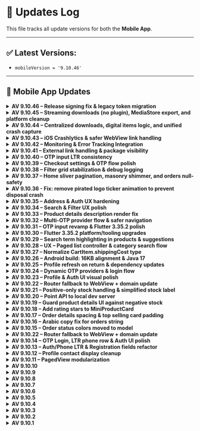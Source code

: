 # 🔄 Updates Log

This file tracks all update versions for both the **Mobile App**.

---

## ✅ Latest Versions:
- `mobileVersion = '9.10.46'`
---

## 📱 Mobile App Updates
<details>
<summary><strong>AV 9.10.46 – Release signing fix & legacy token migration</strong></summary>

### Android (Build)

* **Release signing**: switch `buildTypes.release.signingConfig` from **debug** → **release** in `android/app/build.gradle` to ensure proper signing for Play builds.
* No changes to minSdk/targetSdk or ProGuard rules.

### App Config

* `AppConfig`:

  * Added docs for `DOMAIN_PATH` usage.
  * New optional key: **`oldTokenKey`** — allows one-time migration of a previously stored auth token from `SharedPreferences` (legacy apps) to the new auth flow.

### Flutter (Bootstrap & Auth)

* `main.dart`:

  * Imports `shared_preferences`, `AuthRepository`, status helpers, and models.
  * New bootstrap step **`_getUserData()`** (runs during startup) to migrate legacy tokens:

    * Reads `SharedPreferences[AppConfig.oldTokenKey]`.
    * If present, sets `access_token`, calls `AuthRepository().getUserByTokenResponse()`.
    * On success: removes old key, persists user via `AuthHelper.setUserData(...)`, calls `saveFCMToken()`.
    * On failure: clears user data and reports via `recordError(e, st)`.
* Non-blocking; if `oldTokenKey` is empty or missing, app proceeds normally.

### API / Backend

* **No endpoint or schema changes.**
* Token validation reuses existing **getUserByToken** endpoint.

### Must Update (Stores)

* **No** — build/signing correction and silent token migration only (no manifest/plist changes, no user-visible behavior).

</details>


<details>
<summary><strong>AV 9.10.45 – Streaming downloads (no plugin), MediaStore export, and platform cleanup</strong></summary>

### Android

* Removed **flutter\_downloader** providers/custom initializer from `AndroidManifest.xml`.
* Deleted plugin notification strings from `res/values` & `values-ar`.
* Implemented native saver via `MethodChannel("media_store_saver")` in **`MainActivity.kt`**:

  * Saves to **Public Downloads** using **MediaStore** on Android 10+ (scoped storage).
  * Pre-Q fallback copies to `Environment.DIRECTORY_DOWNLOADS`.
  * Supports subfolder: `Downloads/<AppName>`, proper MIME types, and sanitized filenames.

### iOS

* Removed **flutter\_downloader** registration from `AppDelegate.swift`.
* Purged related pods from `Podfile.lock`.

### Flutter — Download stack (plugin-free)

* New streaming downloader (no external package):

  * `helpers/download/download_service.dart` – **HttpClient** with progress, speed, ETA, pause/resume/cancel, resume when server supports `Accept-Ranges`.
  * `helpers/download/download_paths.dart` – base dirs (Android temp, iOS Documents).
  * `helpers/download/media_store_saver.dart` – bridge to Android saver.
  * `providers/download_provider.dart` – state management for a single download task.
  * `ui_elements/adaptive_download_tile.dart` – reusable UI (progress bar + controls).
  * `screens/orders/download_bill.dart` – invoice download button with spinner/success state.
* Integrations:

  * `PurchasedDigitalProductCard` now shows progress and **Pause / Resume / Cancel**.
  * `OrderDetails` uses `<DownloadBill orderId=...>` instead of inline logic.
* Cleaned `ApiRequest`: removed download responsibilities (kept to pure HTTP).

### Error handling & misc

* Switched catches to `catch (e, st)` and `recordError(e, st)` across touched files for better crash reports.
* `Btn.basic` gains `disabledBackgroundColor` to avoid unwanted disabled tint.

### i18n

* Added EN/AR keys: `pause`, `resume`, `cancel`, `downloaded`, `download_canceled`, `saved_to`, `invoice_downloaded`.

### Dependencies

* Dropped `flutter_downloader` from `pubspec.yaml`.
* Minor transitive updates (`analyzer`, `build_runner`, `clarity_flutter`, `go_router`, etc.).
* Flutter SDK constraint bumped to **>= 3.35.0**.

### API / Backend

* **No endpoint or schema changes**.

### Must Update (Stores)

* **No** — native/manifest changes and user-visible download behavior.</details>


<details>
<summary><strong>AV 9.10.44 – Centralized downloads, digital items logic, and unified crash capture</strong></summary>

### Flutter — Downloads & Error Reporting

* **Centralized file downloads** in `ApiRequest.downloadFile(endPoint)`:

  * Initializes `FlutterDownloader` (registers callback) and isolates safely.
  * Creates platform-appropriate **Download** directory and requests storage permission when needed.
  * Passes **auth/headers** via `commonHeader`.
  * Shows localized toasts: `"download_started"` / `"download_failed"`.
* Replaced ad-hoc download code with the centralized helper:

  * **OrderDetails**: `_downloadInvoice(int id)` → `ApiRequest.downloadFile("/invoice/download/$id")`.
  * **PurchasedDigitalProductCard**: direct call to `ApiRequest.downloadFile("/purchased-products/download/<id>")`.
* **Crash capture**: added `recordError(e, StackTrace.current)` in multiple catch blocks:

  * `aiz_summer_note.dart`, `paged_view.dart`, `map_location.dart`, `product_details.dart`,
    `navigation_service.dart`, `execute_and_handle_remote_errors.dart`.
* `main.dart`:

  * Uses `AppConfig.isDebugMode` for `FlutterDownloader.initialize`.
  * Registers global downloader callback.
  * **Clarity**: renamed & expanded to `setCustomUserDataClarity()`; now sets `userId` and tags:
    `id`, `name`, `email`, `phone`, `language`. Updated call sites.

### Cart & Checkout (Digital items)

* **`CartItem`**:

  * New field: `isDigital` (parsed from `"is_digital"`), defaults to `false`.
  * `maxQuantity` now `999999` for digital items; otherwise `min(upperLimit, _maxQty ?? upperLimit)`.
* **Cart UI**:

  * Adjusted padding and **hide quantity controls** when `item.isDigital == true`.
* **ShippingInfo**:

  * For digital items with `quantity == 1`, show `price_ucf: <price>` instead of `qty × price = total`.

### Product Details

* Description overlay refactor:

  * Replaced fixed `Positioned.fill` with **`AnimatedPositioned`** for smoother “view more/less” transitions.
  * Added error reporting around `runJavaScriptReturningResult`.

### i18n

* Added keys (EN/AR):

  * `"download_started"`, `"download_failed"`, `"Newest"`, `"Oldest"`, `"Smallest"`, `"Largest"`.
* **UploadFile** sort labels now localized via `.tr()`.

### Cleanups

* Removed duplicated platform download helpers and scattered downloader init.
* Minor imports alignment (`main.dart` & others).

### API / Backend

* **No endpoint or schema changes.**

### Must Update (Stores)

* **No** – runtime behavior only (downloads/error capture/i18n). No manifest/plist changes in this patch.

</details>





<details>
<summary><strong>AV 9.10.43 – iOS Crashlytics & safer WebView link handling</strong></summary>

### iOS
- Added **Firebase Crashlytics** integration:
  - Pod dependencies (`Firebase/Crashlytics`, `FirebaseSessions`, `FirebaseRemoteConfigInterop`).
  - Xcode build phase **“Firebase Crashlytics”** run script.
  - Set `DEBUG_INFORMATION_FORMAT` to **dwarf-with-dsym** to ensure symbolicated reports.
- `Info.plist`: added `facetime` to **LSApplicationQueriesSchemes**.

### Flutter (WebView & Navigation)
- `CommonWebviewScreen` & `ProductDetails`:
  - Do **not** intercept navigation during the **initial page load**.
  - Intercept external/deep links **after** `onPageFinished` only.
- `NavigationService.handleUrls(...)`:
  - Now returns `Future<bool>` (true when handled).
  - Deep links to `${AppConfig.DOMAIN_PATH}` are routed via `GoRouter`.
  - Ignores paths containing `/mobile-page` to allow router fallback pages to render inside WebView.
  - External URLs launched via `url_launcher`; errors surface via `SnackBar`.

### API / Backend
- No endpoint or schema changes.

### Must Update (Stores)
- **Yes** — iOS native build config + user-visible link handling behavior.

</details>


<details>
<summary><strong>AV 9.10.42 – Monitoring & Error Tracking Integration</strong></summary>

### Features
- Integrated **Firebase Crashlytics (NDK)** for fatal error reporting.
- Added **Sentry** for extended monitoring (optional via `sentry_dsn` from Business Settings).
- Added **Microsoft Clarity** session recording (optional via `clarity_project_id`).
- Unified error handler: forwards Flutter and platform errors to Crashlytics and Sentry.
- Clarity sets `user_id` or `temp_user_id` when available.

### API / Backend
- `BusinessSettingsData` now maps optional keys:
  - `"sentry_dsn"` → `sentryDSN`
  - `"clarity_project_id"` → `clarityProjectId`
- No existing endpoint schema changes.

### Must Update (Stores)
- **No** – adds new monitoring behavior and Crashlytics NDK.

</details>

<details>
<summary><strong>AV 9.10.41 – External link handling & package visibility</strong></summary>

### Android
- Added **package visibility** queries for `mailto:`, `sms:`, `tel:`, `http:`, and `https:` under `android/app/src/main/AndroidManifest.xml` to ensure `url_launcher` can resolve external handlers on Android 11+.
- No runtime permission changes.

### iOS
- Updated **LSApplicationQueriesSchemes** in `ios/Runner/Info.plist` to include `mailto`, `ms-outlook`, `googlegmail`, `tel`, `sms`, `http`, `https`, `comgooglemaps`, and `waze` for safer `canOpenURL` checks.

### Flutter
- Hardened `NavigationService.handleUrls()` logic:
  - Treats router-relative paths (e.g., `/product/1?ref=...`) as in-app routes.
  - Routes links with host **`${AppConfig.DOMAIN_PATH}`** via `GoRouter`.
  - Opens all other schemes/hosts externally via `url_launcher` with `LaunchMode.externalApplication`.
  - Preserves translated error message on invalid URLs.

### API / Backend
- No endpoint or schema changes.

### Must Update (Stores)
- **Yes** – manifest/plist changes + user-visible link handling.

</details>

<details>
<summary><strong>AV 9.10.40 – OTP input LTR consistency</strong></summary>

### Why
Users on RTL locales (e.g., Arabic) saw OTP cells flow right-to-left, which is confusing for numeric codes.

### Changes
- Force LTR for OTP entry by wrapping `Pinput` with `Directionality(textDirection: TextDirection.ltr)`.

### UX
- OTP digits always fill from left to right, across locales.

### API / Backend
- No endpoint or schema changes.

### Store update required?
- **Yes** (client-side UX fix).

</details>

<!-- Update the Latest Versions block if you keep it in-sync -->

<details>
<summary><strong>AV 9.10.39 – Checkout settings & OTP flow polish</strong></summary>

### UI/UX
- Checkout: Show optional `checkout_message` above payment methods (auto RTL/LTR).
- Address: Conditionally hide **Email** (`hide_email_checkout`) and **Postal Code** (`hide_postal_code_checkout`) fields; validation adapts accordingly.

### Auth / Flow
- Registration: When OTP is required but no provider selected, refresh OTP providers and prompt selection.
- Routing: Simplified mail verification gating in `AIZRoute` (broader coverage).

### Cart
- Totals parsing made null-safe for currency code/symbol.

### Guest Checkout
- Send `email` only if non-empty; safer form prefill.

### API / Backend
- No endpoint changes. Client now consumes new business settings keys:
  - `hide_email_checkout`, `hide_postal_code_checkout`, `checkout_message`.

### Must Update (Stores)
- **No** – client-side UI/flow only.
</details>

<details>
<summary><strong>AV 9.10.38 – Filter grid stabilization & debug logging</strong></summary>

### UI/UX
- Filter: Replaced `MasonryGridView.count` with `GridView.builder` + `SliverGridDelegateWithFixedCrossAxisCount(2)` and fixed `childAspectRatio = 0.63` (centralized in `AppDimensions.productGridChildAspectRatio`) to stabilize the layout and reduce masonry-related issues during load-more.

### Infra / Debug
- `ProductRepository.getFilteredProducts`: Added `dart:developer log()` to print the response body for easier troubleshooting during development.

### API / Backend
- No changes to endpoints or schema.

### Must Update (Stores)
- **No** – UI layout and logging only.
</details>


<details>
<summary><strong>AV 9.10.37 – Home sliver pagination, masonry shimmer, and orders null-safety</strong></summary>

### UX / Performance
- Replaced nested scrolls with true **sliver-based** *All Products* section.
- Infinite scroll now uses `NotificationListener<ScrollUpdateNotification>` + `paginationListener(ScrollMetrics)` with prefetch at **80%** of scroll extent.
- Centered overlay loading container; **Masonry sliver** shimmer placeholders while loading more.
- Replaced `WillPopScope` with `PopScope` across home templates for safer back navigation.

### Tech
- New `ShimmerHelper.buildProductSliverGridShimmer()` for sliver grids.
- New `HomeAllProductsSliver` widget (replaces `HomeAllProducts2`) and `allProductsSliver(...)` helper.
- Removed `mainScrollController` / per-grid controllers in favor of metrics-based pagination.
- Guarded duplicate fetch when at exact `maxScrollExtent`.

### Orders
- `OrderRepository.getOrderItems()` now returns **OrderItemResponse** instead of dynamic.
- `OrderDetails`: typed list, null-safety for fields, uses `StringHelper.direction` for product name, safer price string.
- `Order` model: added color for **picked_up** status.

### Lists
- `OrderList`: initial skeleton now scrollable; switched to `ListView.separated` with `AlwaysScrollableScrollPhysics`.

### API impact
- **None** (no endpoint/path changes).

### Store update
- must update in play store or apple store: **Yes** fixes a client-side crash/assertion (Products not get with pagination successfully in home ).
</details>

<details>
<summary><strong>AV 9.10.36 - Fix: remove pirated logo ticker animation to prevent disposal crash</strong></summary>

### Bugfix
- Removed bouncing animation for “pirated” logo to stop `_WidgetTicker` assertion during language changes and rapid navigation.
- Replaced `AnimatedBuilder` with a static image.
- Cleaned up all calls to `initPiratedAnimation` and controller disposals.

### API
- No changes.

### Must update (Stores)
- **Yes** — fixes a client-side crash/assertion.
</details>

<details>
<summary><strong>AV 9.10.35 – Address & Auth UX hardening</strong></summary>

### Highlights
- Safe back navigation with `PopScope`: fallback to Home when users cannot pop.
- Global `Directionality` at app root; removed redundant screen wrappers.
- Address workflow:
  - Awaited auth persistence to avoid race conditions.
  - Prefetch addresses post-login/OTP/registration/guest flows.
  - Auto-redirect to Address screen only when required; back can be blocked until a default address is set.
  - Immediate in-memory default address assignment on selection.
  - Logout now clears default address state.

### UI/UX
- Filter: compact sort dialog (RadioGroup), AppBar polish, consistent borders; better search suggestion subtitles and text direction.
- Blog list: prevent title overflow.
- Profile: correct text direction for name/phone, safer loading dialog context.
- Misc: Useful `backButton(onPressed)`, home app bar address tap fixed, pagination guard formatting.

### API / Backend
- No endpoint or schema changes.

### Must Update (Stores)
- **Yes** – fixes user-visible navigation/state issues after login and ensures address requirement flow works reliably.
</details>



<details>
<summary><strong>AV 9.10.34 – Search & Filter UX polish</strong></summary>

### Helpers
- Extracted `shimmerInGrid(int)` in `lib/helpers/shimmer_helper.dart` and reused in grids.

### Search
- `lib/repositories/search_repository.dart`
  - GET `${AppConfig.BASE_URL}/get-search-suggestions?query_key=<q>&type=<type>`
  - Header: `App-Language` now dynamic:
    - If `query_key` non-empty → `query_key.langCode`
    - Else → `app_language.$!`
  - Response schema unchanged. Expected codes: 200 / 4xx / 5xx (unchanged).

### Filter Screen
- Unified loading containers to show “no more …” only when data finished.
- Show shimmer placeholders at the end of lists while loading more.
- TypeAhead wired with controller and submit via `onSearch`.

### i18n
- No new keys. Stopped using `loading_more_*_ucf` in filter.

### Must Update (Stores)
- No.
</details>


<details>
<summary><strong>AV 9.10.33 – Product details description render fix</strong></summary>

### Bug Fix
- Ensure product **description** height is measured only **after** the HTML is injected and the first frame is rendered.
- Removed artificial delay from `getDescriptionHeight()` and eliminated early post-frame measure in `initState`.
- Effect: fixes cases where the description collapsed (height=0) and remained invisible on first open.

### UX / Stability
- `HomePresenter`: safer load-more condition when `totalAllProductData` is null.
- `MiniProductCard`: remove unused rating import/variable to keep `flutter analyze` clean.

### API / Store
- **No endpoint changes**.
- **must update in play store or apple store: yes** (fixing a Flutter client bug against a working endpoint).

</details>


<details>
<summary><strong>AV 9.10.32 – Multi-OTP provider flow & safer navigation</strong></summary>

### Auth / OTP
- Added optional OTP provider support across **registration**, **login**, **password reset**, and **guest checkout** flows.
- `Otp` screen now accepts `isPhone`, `emailOrPhone`, and initial `provider` and auto-submits on completion.
- Android: resilient SMS User Consent (retry on failure); iOS keeps one-time-code hint.
- Resend timer increased to **90s**.

### Routing / UX
- `AIZRoute.push/slideLeft/slideRight` extended to accept OTP context (`emailOrPhone`, `provider`, `isPhone`) and auto-redirect to OTP when needed.
- Error screen back behavior hardened: respects `Navigator.canPop(context)` before allowing pop.

### i18n
- New key: `please_select_otp_provider` (en/ar).

### API / Store
- **POST** `/auth/signup` — client optionally sends `"otp_provider"` when `mustOtp` is enabled. Expected: `200 OK` or validation errors.
- **GET** `/auth/resend_code` — now supports query `?otp_provider={type}` when provided. Expected: `200 OK` (boolean `result` + `message`).
- must update in play store or apple store: **no** (client-side flow & UX only; optional request fields).

### Notes
- **Breaking (internal):** Call sites that navigate to OTP should use the new `AIZRoute` signatures or pass `null`/`false` defaults.
- Widgets: new reusable `SelectOTPProviderWidget`; `OtpInputWidget` gains `isDigitOnly`.

</details>


<details>
<summary><strong>AV 9.10.31 – OTP input revamp & Flutter 3.35.2 polish</strong></summary>

### Auth / OTP
- Replaced `sms_autofill` with `pinput` + `smart_auth` (Android User Consent API).
- New `OtpInputWidget` and `OtpInputController` with auto-fill (Android) and iOS one-time-code hint.
- Added `otp_provider` field to password-forget flow; selectable provider UI.

### UX
- Highlight selected 3rd-party login option.
- `Loading.show(context, canPop)` to allow/deny dismiss; safer `close()`.

### Infra
- Logging via `dart:developer log` in API POST.

### API / Store
- Endpoint: `POST /auth/password/forget_request`—request may include `"otp_provider": "<provider-type>"`.
- must update in play store or apple store: **no** (feature-level changes without breaking endpoints).

</details>


<details>
<summary><strong>AV 9.10.30 – Flutter 3.35.2 platform/tooling upgrades</strong></summary>

### Build System
- Android: compileSdk **36**, AGP **8.6.0**, Kotlin **2.1.0**, Google Services **4.4.3**.
- iOS: MinimumOSVersion **13.0**, updated Runner scheme (LLDB init + GPU validation).

### Dependencies
- Firebase BoM **33.15.0**, `firebase-messaging` managed via BoM.
- Google Play Services Auth **21.3.0**.
- Dart `intl` **0.20.2**.

### Notes
- Regenerate lockfiles with `dart pub get` and `pod install`.

### API / Store
- No API changes.
- must update in play store or apple store: **no** (tooling upgrades only).

</details>

<details>
<summary><strong>AV 9.10.29 – Search term highlighting in products & suggestions</strong></summary>

### UX
- Highlight matching search terms in product names across Brand, Category, and Wishlist grids.
- TypeAhead suggestions now highlight the typed text (title + subtitle).
- No visual change when the search box is empty.

### Tech
- New reusable `HighlightedSearchedWord` widget powered by `highlight_text` (v1.8.0).
- `ProductCard` now accepts optional `searchedText` and callers pass current `_searchKey`.

### API impact
- None.

### Store update
- **No** (UI-only enhancement).

</details>

<details>
<summary><strong>AV 9.10.28 – UX – Paged list controller & category search flow</strong></summary>

### Frontend
- Added `PagedViewController` to control `PagedView` (refresh/reset/loadNextPage/jumpToTop).
- Improved `PagedView` lifecycle: safely jump to top before reloading first page to avoid Masonry layout assertions; re-attach controller on widget updates.
- Category products screen now uses `PagedViewController` + `Debouncer` and `PopScope` to provide smoother search and back navigation.

### API impact
- None.

### Store update
- **No** (internal UI/UX enhancements).
</details>

<details>
<summary><strong>AV 9.10.27 – Normalize CartItem.shippingCost type</strong></summary>

### Model
- Changed `CartItem.shippingCost` type from `int?` to `double?` with safe JSON parsing to accept both integer and floating values.

### Impact
- Internal refactor only; verified `CartItem.shippingCost` is **not referenced** anywhere else in the app (project-wide search across `lib/`).

### Store update
- **No** (non-user-facing model normalization; no behavioral change).

</details>

<details>
<summary><strong>AV 9.10.26 – Android build: 16KB alignment & Java 17</strong></summary>

### Build System
- Pin NDK r28 and upgraded AGP to 8.5.1 to support default 16KB zip alignment on uncompressed `.so` files.
- Moved Java/Kotlin to 17 (`sourceCompatibility`/`targetCompatibility`/`jvmTarget=17`).
- Enabled core library desugaring; added `com.android.tools:desugar_jdk_libs:2.1.4`.
- Set `packagingOptions.jniLibs.useLegacyPackaging=false` to keep modern packaging.
- Removed `jcenter()` from repositories.

### Notes
- No app code or API changes.
- Store update: **no** (build/infra only).
</details>


<details>
<summary><strong>AV 9.10.25 – Profile refresh on return & dependency updates</strong></summary>

### UX
- Enabled `onPopped(value)` after returning from `ProfileEdit` so the Profile screen refreshes user data immediately.

### Dependencies
- Bumped multiple packages (e.g., `permission_handler` 12.x, `share_plus` 11.x, `flutter_local_notifications` 19.x, `sign_in_with_apple` 7.x, `package_info_plus` 8.x, `image_picker` 1.2.0, etc.). See `pubspec.yaml`/`pubspec.lock` for exact versions.

### Notes
- No API changes.
- Store update: **no** (minor UX refresh + dependency bumps).
</details>




<details>
<summary><strong>AV 9.10.24 – Dynamic OTP providers & login flow</strong></summary>

### Features
- Added dynamic OTP login providers fetched at app startup.
- Login screen now renders provider-specific OTP buttons with icon (network or local fallback) and label.

### API
- **GET** `/api/v2/activated-otp-login` → returns list of providers (`id`, `type`, `send_otp_text`, `image`). Expected: `200 OK`, JSON array.
- **POST** `/api/v2/auth/send-otp` → request body now includes `"provider"`. Expected: `200 OK` with `LoginResponse` (`result`, `message`, ...).

### i18n
- Added `by` key used to show “By {provider}” on OTP login header.

### Notes
- No breaking changes to existing endpoints.
- Store update: **no** (feature uses new endpoints; client-side addition only).
</details>

<details>
<summary><strong>AV 9.10.23 – Profile & Auth UI visual polish</strong></summary>

### UI/UX
- Added a subtle shadow (`spreadRadius: 0.08`) to profile containers and the Auth UI form card.
- Streamlined the classified section visibility condition with login check.
- Reworked the privacy policy entry and gated the "Delete my account" section behind a divider only when logged in.

### Notes
- No API changes.
- Store update: **no** (visual tweaks only).
</details>

<details>
<summary><strong>AV 9.10.22 – Router fallback to WebView + domain update</strong></summary>

### Routing
- Added `errorPageBuilder` to `GoRouter` that opens unknown routes in `CommonWebviewScreen` with `backHome=true` and URL `${RAW_BASE_URL}/mobile-page{path}`.
- `CommonWebviewScreen` now intercepts navigation and forwards it to `NavigationService` (deep links use router; external links use `url_launcher`).
- Back behavior: go back within WebView if possible; otherwise navigate to `/`.

### Config
- Updated `DOMAIN_PATH` to `sellerwise.devefinance.com`.

### Tech
- `NavigationService.handleUrls` now supports `useGo` to choose between `context.go` and `context.push`.

### Notes
- No API path changes.
- Store update: **yes** (routing behavior visible to users).
</details>


<details>
<summary><strong>AV 9.10.21 – Positive-only stock handling & simplified stock label</strong></summary>

### Logic
- Added `NumEx.onlyPositive` to normalize negative numbers to zero.
- Product details now use a sanitized stock getter (`_s`) for `maxQuantity`.

### UI/UX
- Simplified stock label to use `_stock_txt` directly from backend, keeping red color when out of stock.

### Notes
- No API changes.
- Store update: **no** (internal helper + UI logic tweak).
</details>

<details>
<summary><strong>AV 9.10.20 – Point API to local dev server</strong></summary>

### Config
- `DOMAIN_PATH` set to `sellerwise.devefinance.com`.
- `RAW_BASE_URL` switched to `http://192.168.100.200:8080/devef` (overrides `PROTOCOL + DOMAIN_PATH`).
- Effective `BASE_URL`: `http://192.168.100.200:8080/devef/api/v2`.

### Notes
- No endpoint path changes; only the base URL changed.
- **Store update: yes** (changing the app’s API base requires shipping a new build).
- On Android 9+, ensure cleartext HTTP is allowed (e.g., `usesCleartextTraffic=true` or network security config).
</details>

<details>
<summary><strong>AV 9.10.19 – Guard product details UI against negative stock</strong></summary>

### UI/UX
- When `_stock < 0`, the product details screen now shows:
  - total price as `0`,
  - quantity field fixed to `0`,
  - left stock text as `0`,
  - “out of stock” label active,
  - add-to-cart button disabled (grey, no shadow).

### Notes
- No API changes.
- Store update: **no** (logic/UI safeguards only).
</details>


<details>
<summary><strong>AV 9.10.18 – Add rating stars to MiniProductCard</strong></summary>

### UI/UX
- Added star rating row to `MiniProductCard` using `RatingBarIndicator`.
- Reduced bottom padding of the name line from 6 to 0 to make room for stars.

### Tech
- Optional `rating` parameter (int) on `MiniProductCard`; internally clamped to 0–5.
- Reuses existing `flutter_rating_bar` dependency already present in the project.

### Notes
- No API changes.
- Store update: **no** (minor UI enhancement).
</details>
<details>
<summary><strong>AV 9.10.17 – Order details spacing & top selling card padding</strong></summary>

### UI/UX
- Added a small left padding for order status labels (“Order placed”, “Confirmed”, “On the way”, “Delivered”) to improve alignment in the timeline row.
- Reduced bottom padding from 14 to 10 in the Top Selling product card content.

### Notes
- No API changes.
- Store update: **no** (minor UI tweaks).
</details>
<details>
<summary><strong>AV 9.10.16 – Arabic copy fix for orders string</strong></summary>

### UI/UX
- Corrected Arabic translation for `your_ordered_all_lower` from "طلبت" to "طلباتك".

### Notes
- No API changes.
- Store update: **no** (copy-only change).
</details>

<details>
<summary><strong>AV 9.10.15 – Order status colors moved to model</strong></summary>

### UI/UX
- Consolidated payment/delivery color logic into the `Order` model (`paymentColor`, `deliveryColor`).
- Order list now uses model-provided colors instead of inline UI conditions.

### Tech
- Added `material.dart` import in the order mini response model.

### Notes
- No API changes.
- Store update: **no** (UI-only refactor).
</details><details>
<summary><strong>AV 9.10.22 – Router fallback to WebView + domain update</strong></summary>

### Routing
- Added `errorPageBuilder` to `GoRouter` that opens unknown routes in `CommonWebviewScreen` with `backHome=true` and URL `${RAW_BASE_URL}/mobile-page{path}`.
- `CommonWebviewScreen` now intercepts navigation and forwards it to `NavigationService` (deep links use router; external links use `url_launcher`).
- Back behavior: go back within WebView if possible; otherwise navigate to `/`.

### Config
- Updated `DOMAIN_PATH` to `sellerwise.devefinance.com`.

### Tech
- `NavigationService.handleUrls` now supports `useGo` to choose between `context.go` and `context.push`.

### Notes
- No API path changes.
- Store update: **yes** (routing behavior visible to users).
</details>



<details>
<summary><strong>AV 9.10.14 – OTP Login, LTR phone row & Auth UI polish</strong></summary>

### APIs (new)
- **POST** `/auth/send-otp` — Sends an OTP to the provided phone.
  - **Request (JSON)**: `{ "phone": string, "country_code": string, "identity_matrix": string, "temp_user_id": string }`
  - **Expected**: `200 OK` with `{ result, message, ... }`
  - **Errors**: `400/422` (validation), `401/429` (auth/rate limit)
- **POST** `/auth/verify-otp` — Verifies the OTP and logs the user in.
  - **Request (JSON)**: `{ "phone": string, "country_code": string, "otp_code": string, "identity_matrix": string, "temp_user_id": string, "device_info"?: object }`
  - **Expected**: `200 OK` with `LoginResponse` payload
  - **Errors**: `400/422` for invalid code

### UI/UX
- New **OTP** login provider (visible when `login_with_otp=1`).
- Phone input row is now **forced LTR** across locales.
- Unified third-party login icons via `LoginWith3rd` widget.
- Auth container uses `AlignmentDirectional` / `PositionedDirectional` and removes the outer `Directionality`.

### Settings
- Added `allowOTPLogin` and aggregated getter `otherLogins` in `BusinessSettingsData`.

### Notes
- No breaking changes to existing endpoints.
- Store update: **no** (feature addition only).
</details>




<details>
<summary><strong>AV 9.10.13 – Auth/Phone LTR & Registration fields refactor</strong></summary>

### UI/UX
- Phone input row now enforced as **LTR** regardless of app locale.
- Registration form fields refactored into a reusable `_SignUpField` to reduce duplication and keep consistent styling.

### Tech
- Reused existing input decorations, theme, and phone input widget.
- No API changes.

### Notes
- Requires Flutter version supporting `Column(spacing:)`; otherwise, replace with `SizedBox` spacing.
</details>


<details>
<summary><strong>AV 9.10.12 – Profile contact display cleanup</strong></summary>

### UI/UX
- **Profile**: prefer showing **Phone** if available; fallback to **Email**.
- **Profile Edit**: hide **Phone** block when empty; hide **Email** block when empty (no more empty fields).

### Infra / Widgets
- Reused existing `CustomInternationalPhoneNumberInput` and current input decorations/shadows.

### Notes
- No API changes.
- No store updates required.
</details>


<details>
<summary><strong>AV 9.10.11 – PagedView modularization</strong></summary>

### Infra / Widgets
- Split monolithic PagedView into separate files:
  - `lib/custom/paged_view/models/page_result.dart`
  - `lib/custom/paged_view/paged_view.dart`
  - `lib/helpers/grid_responsive.dart`
- Updated imports in:
  - `lib/screens/product/top_selling_products.dart`
  - `lib/screens/wholesales_screen.dart`
- UX/Perf: load-more triggers at bottom edge; prefetch when first page doesn't fill viewport.

### Notes
- No API changes.
- No store updates required.
</details>


<details>
<summary><strong>AV 9.10.10</strong></summary>

### Stability & Null-Safety
- **ClassifiedAdsResponse**: resilient JSON parsing (nullable `links`/`meta`, strict `success`, empty list when `data` isn't a List).
- **UserInfoResponse**: same guards; strict boolean `success`.
- **ProfileRepository.getUserInfoResponse()**: return type → `UserInfoResponse` (was `dynamic`).
- **My Classified Ads**: null-safe checks before accessing first element.
- **Guest Checkout / Map**: null-safe `animateCamera` with controller existence check.
- **Profile screen**: show Classifieds entry only if feature enabled **and** user is logged in.

### Notes
- **No API changes** → _no MUST UPDATE_ for server.
- Suggested app version: `9.10.10+91010`.
</details>


<details>
<summary><strong>AV 9.10.9</strong></summary>

### Widgets / Infra
- New generic **`PagedView<T>`** with infinite scroll, pull-to-refresh, and flexible layouts (**list / grid / masonry**).
- Supports `preloadTriggerFraction`, custom `itemBuilder`, `loadingItemBuilder`, `emptyBuilder`, and scroll `physics`.
- Grid tuning via `gridCrossAxisCount`, `gridAspectRatio`, `gridMainAxisExtent`. Sliver-based for performance.

### Product Screens
- **TopSellingProducts** migrated to `PagedView<Product>`; single-shot fetch (`hasMore=false`), masonry 2-col, shimmer placeholders.
- **Wholesale** screen migrated to `PagedView<Product>` with real paging via `getWholesaleProducts(page)`; shimmer while loading more.
- Wholesale badge now shows **only if**: wholesale addon installed **and** `BusinessSettingsData.showWholesaleLabel` is true.

### Models
- `BusinessSettingsData`: add `showWholesaleLabel` (maps backend key `wholesale_lable == "1"`).
- `ProductMiniResponse`: `success` -> **required non-nullable bool**; JSON parsed with `json["success"] == true`.

### UI
- `ShimmerHelper`: add `loadingItemBuilder(int index)` helper.
- `MyTheme`: normalize color fields; prefer `const` where safe.

### Notes
- **No API endpoint changes** → _no MUST UPDATE_ for server.
- Suggested app version: `9.10.9+91009`.
</details>


<details>
<summary><strong>AV 9.10.8</strong></summary>

### Config
- **RAW_BASE_URL** now points to local dev server: `http://192.168.100.200:8080/devef` (dynamic domain commented).  
  ⚠️ Dev-only — revert before production.

### Repository / API
- `getWholesaleProducts` now accepts `int page` and calls `/wholesale/all-products?page={page}`.

### Wholesale Screen
- Implemented **pagination + infinite scroll** (prefetch at ~70%), **pull-to-refresh**, and **shimmer** placeholders while loading more.
- Replaced `FutureBuilder` with state-driven flow (`page`, `_isLoading`, `_isLoadingMore`, `_hasMoreProducts`).
- Fixed item count/index issues; proper controller disposal; extracted `AppBar` builder.

### Product Details
- **pkg price** line: show strikethrough **only if discounted** (`firstPrice != price`) to avoid false strikes.

### Notes
- Suggested app version: `9.10.8+91008`.
</details>


<details>
<summary><strong>AV 9.10.7</strong></summary>

### Android
- AGP → **8.1.1** (settings.gradle).
- Temporarily use **debug signing** for `release` (testing only).
- Ensure **AndroidX** & **Jetifier** enabled.

### iOS
- `firebase_core` → **3.15.2**, `firebase_messaging` → **15.2.10**.
- Added `geolocator_apple`, `sms_autofill`.

### Dependencies
- Added: `geolocator`, `geolocator_android`.
- Updates: `go_router` **16.1.0**, `http` **1.5.0**, `google_maps_flutter*`, `webview_flutter*`, `shared_preferences_android`, etc.

### Location & Maps
- New `HandlePermissions.getCurrentLocation()` (Geolocator) with denied/forever/service-off handling.
- Map: auto-center to GPS if no coords, **myLocationEnabled**, recenter **FAB**, smooth camera, safer placemark try/catch.

### UI/UX
- `Btn.basic`: new `isLoading` (disables press + themed disabled color).
- Loading bar height **36 → 40**.
- Map pin tinted with theme; action bar lifted to avoid FAB overlap.

### Notes
- Suggest `version: 9.10.7+91007` in `pubspec.yaml`.
- **Before production**: restore `release { signingConfig signingConfigs.release }`.
</details>



<details>
<summary><strong>AV 9.10.6</strong></summary>

- Improved shared value loading (`user_id`, `is_logged_in`) in `main.dart`.
- Added conditional headers (`user_id`, `device_info`) to Business Settings API.
- Added error handling to `getProductDetails()` with translated fallback message.
- Handled product detail API failure:
  - Added `errorMessage` state.
  - Displayed `CustomErrorWidget` on failure.
  - Prevented rendering of bottom app bar when product is invalid.
- Handled seller image failure using `imageErrorBuilder`.
- Fixed wishlist logic with proper boolean check.
- Conditionally rendered flash deal in profile screen.
- Marked review submit failures with `isError: true`.

</details>


<details>
<summary><strong>AV 9.10.5</strong></summary>

- Added a `Loading.isLoading` getter to prevent showing duplicate loading dialogs.
- Improved **loading behavior** during:
  - Registration
  - Adding a new address
- Integrated `OneContext` for global context handling in registration and address flows.
- Fixed potential null/empty issues with the email field during sign-up.
- Enhanced `commonHeader` to include `Authorization` header if access token is available.
- Ensured cart data is fetched when returning to home screen via `HomePresenter`.
- Improved UI consistency by calling `reset()` before re-fetching home data.

</details>


<details>
<summary><strong>AV 9.10.4</strong></summary>

- Integrated **sms_autofill** package to support automatic SMS code detection during password reset.
- Updated password reset flow:
  - `getPasswordForgetResponse()` now requires `app_signature`.
  - Auto-fills OTP code using `CodeAutoFill` and `TextFieldPinAutoFill`.
- Extended OTP timer duration from 20 to 90 seconds.
- Fixed minor formatting issues and improved error handling in password reset process.
- Added safety around `device_info` usage with better spacing and conditionals.

</details>


<details>
<summary><strong>AV 9.10.3</strong></summary>

- Added a confirmation dialog when changing the default address if **sellerWiseShipping** is enabled, warning users that the cart will be cleared.
- Integrated `ShippingInfo` screen dynamically based on business setting instead of always using `SelectAddress`.
- Enhanced safety by switching from `double.parse()` to `double.tryParse()` in the `ShippingCostResponse` model to prevent crashes.
- Added new localization key: `change_default_address_make_cart_empty` (Arabic + English).

</details>


<details>
<summary><strong>AV 9.10.2</strong></summary>

- Implemented a new layout and functionality for the **wholesale** system across the entire app.
- Improved user experience on the product details screen.
</details>


<details>
<summary><strong>AV 9.10.1</strong></summary>

- Fixed a login issue that occurred under poor network conditions.
- Improved automatic language loading from the server.
</details>